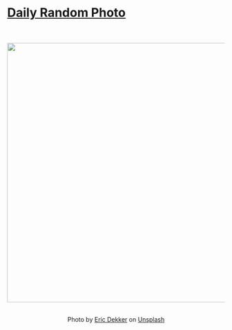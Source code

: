 # [Daily Random Photo](https://www.dailyrandomphoto.com/)

<div align="center">
  <br>
  <br>
  <a href="https://www.dailyrandomphoto.com/p/2021/2021-12-17/"><img src="https://images.unsplash.com/photo-1617293541287-5530026ca9b1?crop=entropy&cs=tinysrgb&fit=max&fm=jpg&ixid=Mnw3NzUwOHwwfDF8cmFuZG9tfHx8fHx8fHx8MTYzOTcwMDQzNQ&ixlib=rb-1.2.1&q=80&w=1080" width="600px"></a>
  <br>
  <br>
  <p class="has-text-grey">Photo by <a href="https://unsplash.com/@egdekker?utm_source=Daily%20Random%20Photo&amp;utm_medium=referral" target="_blank" rel="noopener noreferrer">Eric Dekker</a> on <a href="https://unsplash.com/photos/7CU2gd2HGrw?utm_source=Daily%20Random%20Photo&amp;utm_medium=referral" target="_blank" rel="noopener noreferrer">Unsplash</a></p>
</div>
